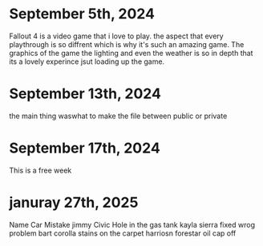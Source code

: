 # September 5th, 2024
Fallout 4 is a video game that i love to play. the aspect that every playthrough is so diffrent which is why it's such an amazing game. The graphics of the game the lighting and even the weather is so in depth that its a lovely experince jsut loading up the game.
# September 13th, 2024
the main thing waswhat to make the file between public or private
# September 17th, 2024
This is a free week

# januray 27th, 2025
  
Name       Car       Mistake
jimmy      Civic    Hole in the gas tank
kayla     sierra   fixed wrog problem 
bart      corolla   stains on the carpet 
harriosn  forestar   oil cap off
